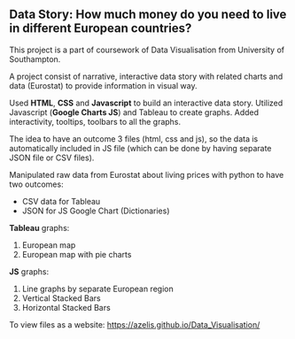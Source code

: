 ## Data Story: How much money do you need to live in different European countries?

This project is a part of coursework of Data Visualisation from University of Southampton.

A project consist of narrative, interactive data story with related charts and data (Eurostat) to provide information in visual way.

Used **HTML**, **CSS** and **Javascript** to build an interactive data story. Utilized Javascript (**Google Charts JS**) and Tableau to create graphs. Added interactivity, tooltips, toolbars to all the graphs.

The idea to have an outcome 3 files (html, css and js), so the data is automatically included in JS file (which can be done by having separate JSON file or CSV files).

Manipulated raw data from Eurostat about living prices with python to have two outcomes:
- CSV data for Tableau
- JSON for JS Google Chart (Dictionaries)

**Tableau** graphs: 
1. European map
2. European map with pie charts

**JS** graphs: 
1. Line graphs by separate European region
2. Vertical Stacked Bars
3. Horizontal Stacked Bars

To view files as a website: https://azelis.github.io/Data_Visualisation/
